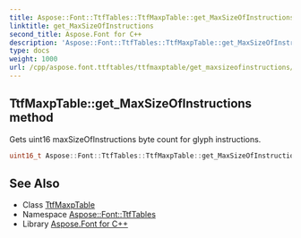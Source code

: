 ```yaml
---
title: Aspose::Font::TtfTables::TtfMaxpTable::get_MaxSizeOfInstructions method
linktitle: get_MaxSizeOfInstructions
second_title: Aspose.Font for C++
description: 'Aspose::Font::TtfTables::TtfMaxpTable::get_MaxSizeOfInstructions method. Gets uint16 maxSizeOfInstructions byte count for glyph instructions in C++.'
type: docs
weight: 1000
url: /cpp/aspose.font.ttftables/ttfmaxptable/get_maxsizeofinstructions/
---
```

## TtfMaxpTable::get_MaxSizeOfInstructions method


Gets uint16 maxSizeOfInstructions byte count for glyph instructions.

```cpp
uint16_t Aspose::Font::TtfTables::TtfMaxpTable::get_MaxSizeOfInstructions() const
```

## See Also

* Class [TtfMaxpTable](../)
* Namespace [Aspose::Font::TtfTables](../../)
* Library [Aspose.Font for C++](../../../)

